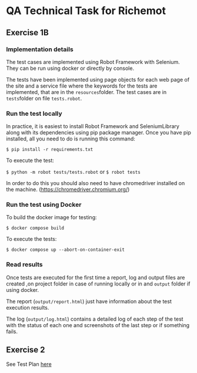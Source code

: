 # QA Technical Task for Richemot

## Exercise 1B

### Implementation details
The test cases are implemented using Robot Framework with Selenium. They can
be run using docker or directly by console.

The tests have been implemented using page objects for each web page of the
site and a service file where the keywords for the tests are implemented, that
are in the `resources`folder. The test cases are in `tests`folder on
file `tests.robot`.

### Run the test locally
In practice, it is easiest to install Robot Framework and SeleniumLibrary along 
with its dependencies using pip package manager. Once you have pip installed,
all you need to do is running this command:

`$ pip install -r requirements.txt`

To execute the test:

`$ python -m robot tests/tests.robot`
or
`$ robot tests`

In order to do this you should also need to have chromedriver installed on
the machine. (https://chromedriver.chromium.org/)



### Run the test using Docker

To build the docker image for testing:

`$ docker compose build`

To execute the tests:

`$ docker compose up --abort-on-container-exit`

### Read results
Once tests are executed for the first time a report, log and output files are created
,on project folder in case of running locally or in and `output` folder if using docker. 

The report (`output/report.html`) just have information about the test execution 
results.

The log (`output/log.html`) contains a detailed log of each step of the test
with the status of each one and screenshots of the last step or if something fails.

## Exercise 2
See Test Plan [here](TestPlan.md)